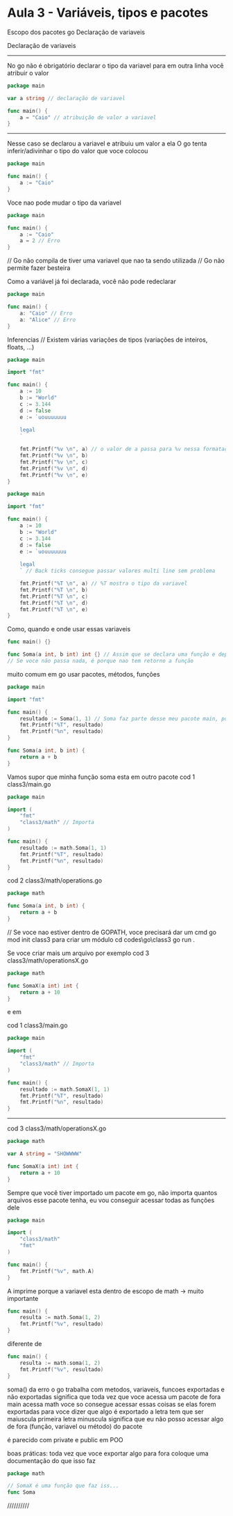 # Aula 3 - Variáveis, tipos e pacotes

Escopo dos pacotes go
Declaração de variaveis

Declaração de variaveis

---
No go não é obrigatório declarar o tipo da variavel para em outra linha você atribuir o valor
```go
package main

var a string // declaração de variavel

func main() {
	a = "Caio" // atribuição de valor a variavel
}

```
---
Nesse caso se declarou a variavel e atribuiu um valor a ela
O go tenta inferir/adivinhar o tipo do valor que voce colocou
```go
package main

func main() {
	a := "Caio"
}
```

Voce nao pode mudar o tipo da variavel
```go
package main

func main() {
	a := "Caio"
	a = 2 // Erro
}
```

// Go não compila de tiver uma variavel que nao ta sendo utilizada
// Go não permite fazer besteira

Como a variável já foi declarada, você não pode redeclarar
```go
package main

func main() {
	a: "Caio" // Erro
	a: "Alice" // Erro
}
```

Inferencias
// Existem várias variações de tipos (variações de inteiros, floats, ...)
```go
package main

import "fmt"

func main() {
	a := 10
	b := "World"
	c := 3.144
	d := false
	e := `uouuuuuuu
	
	legal
	`

	fmt.Printf("%v \n", a) // o valor de a passa para %v nessa formatação
	fmt.Printf("%v \n", b)
	fmt.Printf("%v \n", c)
	fmt.Printf("%v \n", d)
	fmt.Printf("%v \n", e)
}
```

```go
package main

import "fmt"

func main() {
	a := 10
	b := "World"
	c := 3.144
	d := false
	e := `uouuuuuuu
	
	legal
	` // Back ticks consegue passar valores multi line sem problema

	fmt.Printf("%T \n", a) // %T mostra o tipo da variavel
	fmt.Printf("%T \n", b)
	fmt.Printf("%T \n", c)
	fmt.Printf("%T \n", d)
	fmt.Printf("%T \n", e)
}
```

Como, quando e onde usar essas variaveis
```go
func main() {}

func Soma(a int, b int) int {} // Assim que se declara uma função e depois de () vem o tipo do retorno
// Se voce não passa nada, é porque nao tem retorno a função
```

muito comum em go usar pacotes, métodos, funções

```go
package main

import "fmt"

func main() {
	resultado := Soma(1, 1) // Soma faz parte desse meu pacote main, por isso quando chamo soma ela busca dentro do meu pacote
	fmt.Printf("%T", resultado)
	fmt.Printf("%n", resultado)
}

func Soma(a int, b int) {
	return a + b
}
```

Vamos supor que minha função soma esta em outro pacote
cod 1 class3/main.go
```go
package main

import (
	"fmt"
	"class3/math" // Importa
)

func main() {
	resultado := math.Soma(1, 1)
	fmt.Printf("%T", resultado)
	fmt.Printf("%n", resultado)
}
```

cod 2 class3/math/operations.go
```go
package math

func Soma(a int, b int) {
	return a + b
}
```

// Se voce nao estiver dentro de GOPATH, voce precisará dar um cmd go mod init class3 para criar um módulo
cd codes\go\class3
go run .

Se voce criar mais um arquivo por exemplo
cod 3 class3/math/operationsX.go
```go
package math

func SomaX(a int) int {
	return a + 10
}
```

e em

cod 1 class3/main.go
```go
package main

import (
	"fmt"
	"class3/math" // Importa
)

func main() {
	resultado := math.SomaX(1, 1)
	fmt.Printf("%T", resultado)
	fmt.Printf("%n", resultado)
}
```

---

cod 3 class3/math/operationsX.go
```go
package math

var A string = "SHOWWWW"

func SomaX(a int) int {
	return a + 10
}
```

Sempre que você tiver importado um pacote em go, não importa quantos arquivos esse pacote tenha, eu vou conseguir acessar todas as funções dele

```go
package main

import (
	"class3/math"
	"fmt"
)

func main() {
	fmt.Printf("%v", math.A)
}
```
A imprime porque a variavel esta dentro de escopo de math -> muito importante

```go
func main() {
	resulta := math.Soma(1, 2)
	fmt.Printf("%v", resultado)
}
```
diferente de
```go
func main() {
	resulta := math.soma(1, 2)
	fmt.Printf("%v", resultado)
}
```
soma() da erro
o go trabalha com metodos, variaveis, funcoes exportadas e não exportadas
significa que toda vez que voce acessa um pacote de fora main acessa math
voce so consegue acessar essas coisas se elas forem exportadas
para voce dizer que algo é exportado a letra tem que ser maiuscula
primeira letra minuscula significa que eu não posso acessar algo de fora (função, variavel ou método) do pacote

é parecido com private e public em POO

boas práticas:
toda vez que voce exportar algo para fora
coloque uma documentação do que isso faz

```go
package math

// SomaX é uma função que faz iss...
func Soma

```
//////////